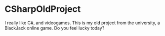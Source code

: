 # CSharpOldProject
I really like C#, and videogames. This is my old project from the university, a BlackJack online game. Do you feel lucky today?

